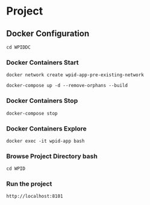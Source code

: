 # Project

## Docker Configuration 

`cd WPIDDC`

### Docker Containers Start

`docker network create wpid-app-pre-existing-network`

`docker-compose up -d --remove-orphans --build`

### Docker Containers Stop

`docker-compose stop`

### Docker Containers Explore

`docker exec -it wpid-app bash`

### Browse Project Directory bash

`cd WPID`

### Run the project

`http://localhost:8101`
